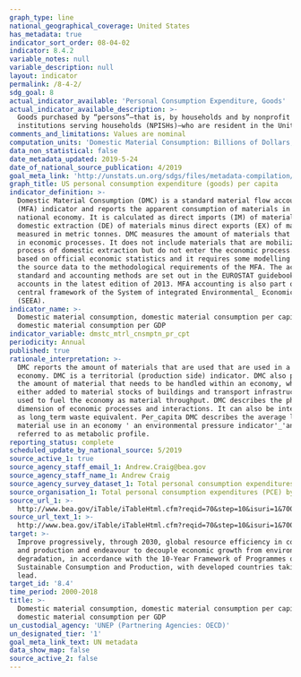 ```yaml
---
graph_type: line
national_geographical_coverage: United States
has_metadata: true
indicator_sort_order: 08-04-02
indicator: 8.4.2
variable_notes: null
variable_description: null
layout: indicator
permalink: /8-4-2/
sdg_goal: 8
actual_indicator_available: 'Personal Consumption Expenditure, Goods'
actual_indicator_available_description: >-
  Goods purchased by “persons”—that is, by households and by nonprofit
  institutions serving households (NPISHs)—who are resident in the United States
comments_and_limitations: Values are nominal
computation_units: 'Domestic Material Consumption: Billions of Dollars, Per Capita: Dollars'
data_non_statistical: false
date_metadata_updated: 2019-5-24
date_of_national_source_publication: 4/2019
goal_meta_link: 'http://unstats.un.org/sdgs/files/metadata-compilation/Metadata-Goal-8.pdf'
graph_title: US personal consumption expenditure (goods) per capita
indicator_definition: >-
  Domestic Material Consumption (DMC) is a standard material flow accounting
  (MFA) indicator and reports the apparent consumption of materials in a
  national economy. It is calculated as direct imports (IM) of material plus
  domestic extraction (DE) of materials minus direct exports (EX) of materials
  measured in metric tonnes. DMC measures the amount of materials that are used
  in economic processes. It does not include materials that are mobilized the
  process of domestic extraction but do not enter the economic process. DMC is
  based on official economic statistics and it requires some modelling to adapt
  the source data to the methodological requirements of the MFA. The accounting
  standard and accounting methods are set out in the EUROSTAT guidebooks for MFA
  accounts in the latest edition of 2013. MFA accounting is also part of the
  central framework of the System of integrated Environmental_ Economic Accounts
  (SEEA).
indicator_name: >-
  Domestic material consumption, domestic material consumption per capita, and
  domestic material consumption per GDP
indicator_variable: dmstc_mtrl_cnsmptn_pr_cpt
periodicity: Annual
published: true
rationale_interpretation: >-
  DMC reports the amount of materials that are used that are used in a national
  economy. DMC is a territorial (production side) indicator. DMC also presents
  the amount of material that needs to be handled within an economy, which is
  either added to material stocks of buildings and transport infrastructure or
  used to fuel the economy as material throughput. DMC describes the physical
  dimension of economic processes and interactions. It can also be interpreted
  as long_term waste equivalent. Per_capita DMC describes the average level of
  material use in an economy ' an environmental pressure indicator'_'and is also
  referred to as metabolic profile.
reporting_status: complete
scheduled_update_by_national_source: 5/2019
source_active_1: true
source_agency_staff_email_1: Andrew.Craig@bea.gov
source_agency_staff_name_1: Andrew Craig
source_agency_survey_dataset_1: Total personal consumption expenditures (PCE) by state (millions of dollars)
source_organisation_1: Total personal consumption expenditures (PCE) by state (millions of dollars)
source_url_1: >-
  http://www.bea.gov/iTable/iTableHtml.cfm?reqid=70&step=10&isuri=1&7003=1&7035=-1&7004=x&7005=-1&7006=00000&7036=-1&7001=61&7002=6&7090=70&7007=2015&7093=levels
source_url_text_1: >-
  http://www.bea.gov/iTable/iTableHtml.cfm?reqid=70&step=10&isuri=1&7003=1&7035=-1&7004=x&7005=-1&7006=00000&7036=-1&7001=61&7002=6&7090=70&7007=2015&7093=levels
target: >-
  Improve progressively, through 2030, global resource efficiency in consumption
  and production and endeavour to decouple economic growth from environmental
  degradation, in accordance with the 10-Year Framework of Programmes on
  Sustainable Consumption and Production, with developed countries taking the
  lead.
target_id: '8.4'
time_period: 2000-2018
title: >-
  Domestic material consumption, domestic material consumption per capita, and
  domestic material consumption per GDP
un_custodial_agency: 'UNEP (Partnering Agencies: OECD)'
un_designated_tier: '1'
goal_meta_link_text: UN metadata
data_show_map: false
source_active_2: false
---
```

